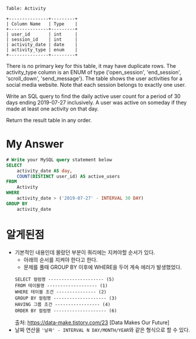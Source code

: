```
Table: Activity

+---------------+---------+
| Column Name   | Type    |
+---------------+---------+
| user_id       | int     |
| session_id    | int     |
| activity_date | date    |
| activity_type | enum    |
+---------------+---------+
```
There is no primary key for this table, it may have duplicate rows.
The activity_type column is an ENUM of type ('open_session', 'end_session', 'scroll_down', 'send_message').
The table shows the user activities for a social media website. 
Note that each session belongs to exactly one user.

Write an SQL query to find the daily active user count for a period of 30 days ending 2019-07-27 inclusively. A user was active on someday if they made at least one activity on that day.

Return the result table in any order.

# My Answer 
```sql
# Write your MySQL query statement below
SELECT 
    activity_date AS day, 
    COUNT(DISTINCT user_id) AS active_users
FROM 
    Activity 
WHERE 
    activity_date > ('2019-07-27' - INTERVAL 30 DAY) 
GROUP BY 
    activity_date
```
# 알게된점 
- 기본적인 내용인데 몰랐던 부분이 쿼리에는 지켜야할 순서가 있다. 
    - 아래의 순서를 지켜야 한다고 한다. 
    - 문제를 풀때 GROUP BY 이후에 WHERE을 두어 계속 에러가 발생했었다. 
    ```
    SELECT 컬럼명 --------------------- (5) 
    FROM 테이블명 ------------------- (1)
    WHERE 테이블 조건 --------------- (2)
    GROUP BY 컬럼명 -------------------- (3)
    HAVING 그룹 조건 ----------------- (4)
    ORDER BY 컬럼명 -------------------- (6)
    ```
    출처: https://data-make.tistory.com/23 [Data Makes Our Future]
- 날짜 연산을 `'날짜' - INTERVAL N DAY/MONTH/YEAR`와 같은 형식으로 할 수 있다. 